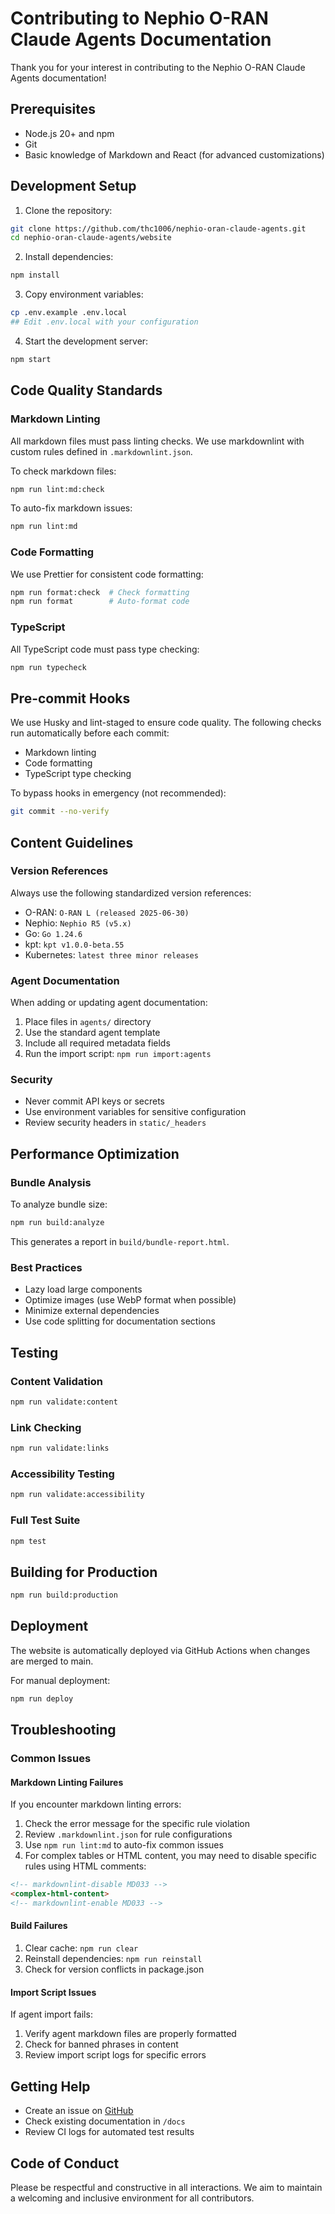 # Contributing to Nephio O-RAN Claude Agents Documentation

Thank you for your interest in contributing to the Nephio O-RAN Claude Agents documentation!

## Prerequisites

- Node.js 20+ and npm
- Git
- Basic knowledge of Markdown and React (for advanced customizations)

## Development Setup

1. Clone the repository:
```bash
git clone https://github.com/thc1006/nephio-oran-claude-agents.git
cd nephio-oran-claude-agents/website
```

2. Install dependencies:
```bash
npm install
```

3. Copy environment variables:
```bash
cp .env.example .env.local
## Edit .env.local with your configuration
```

4. Start the development server:
```bash
npm start
```

## Code Quality Standards

### Markdown Linting

All markdown files must pass linting checks. We use markdownlint with custom rules defined in `.markdownlint.json`.

To check markdown files:
```bash
npm run lint:md:check
```

To auto-fix markdown issues:
```bash
npm run lint:md
```

### Code Formatting

We use Prettier for consistent code formatting:
```bash
npm run format:check  # Check formatting
npm run format        # Auto-format code
```

### TypeScript

All TypeScript code must pass type checking:
```bash
npm run typecheck
```

## Pre-commit Hooks

We use Husky and lint-staged to ensure code quality. The following checks run automatically before each commit:
- Markdown linting
- Code formatting
- TypeScript type checking

To bypass hooks in emergency (not recommended):
```bash
git commit --no-verify
```

## Content Guidelines

### Version References

Always use the following standardized version references:
- O-RAN: `O-RAN L (released 2025-06-30)`
- Nephio: `Nephio R5 (v5.x)`
- Go: `Go 1.24.6`
- kpt: `kpt v1.0.0-beta.55`
- Kubernetes: `latest three minor releases`

### Agent Documentation

When adding or updating agent documentation:

1. Place files in `agents/` directory
2. Use the standard agent template
3. Include all required metadata fields
4. Run the import script: `npm run import:agents`

### Security

- Never commit API keys or secrets
- Use environment variables for sensitive configuration
- Review security headers in `static/_headers`

## Performance Optimization

### Bundle Analysis

To analyze bundle size:
```bash
npm run build:analyze
```

This generates a report in `build/bundle-report.html`.

### Best Practices

- Lazy load large components
- Optimize images (use WebP format when possible)
- Minimize external dependencies
- Use code splitting for documentation sections

## Testing

### Content Validation
```bash
npm run validate:content
```

### Link Checking
```bash
npm run validate:links
```

### Accessibility Testing
```bash
npm run validate:accessibility
```

### Full Test Suite
```bash
npm test
```

## Building for Production

```bash
npm run build:production
```

## Deployment

The website is automatically deployed via GitHub Actions when changes are merged to main.

For manual deployment:
```bash
npm run deploy
```

## Troubleshooting

### Common Issues

#### Markdown Linting Failures

If you encounter markdown linting errors:

1. Check the error message for the specific rule violation
2. Review `.markdownlint.json` for rule configurations
3. Use `npm run lint:md` to auto-fix common issues
4. For complex tables or HTML content, you may need to disable specific rules using HTML comments:
```markdown
<!-- markdownlint-disable MD033 -->
<complex-html-content>
<!-- markdownlint-enable MD033 -->
```

#### Build Failures

1. Clear cache: `npm run clear`
2. Reinstall dependencies: `npm run reinstall`
3. Check for version conflicts in package.json

#### Import Script Issues

If agent import fails:
1. Verify agent markdown files are properly formatted
2. Check for banned phrases in content
3. Review import script logs for specific errors

## Getting Help

- Create an issue on [GitHub](https://github.com/thc1006/nephio-oran-claude-agents/issues)
- Check existing documentation in `/docs`
- Review CI logs for automated test results

## Code of Conduct

Please be respectful and constructive in all interactions. We aim to maintain a welcoming and inclusive environment for all contributors.